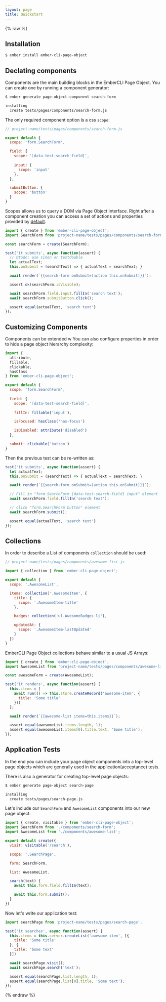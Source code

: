 ```yaml
---
layout: page
title: Quickstart
---
```


{% raw %}

## Installation

```bash
$ ember install ember-cli-page-object
```

## Declating components

Components are the main building blocks in the EmberCLI Page Object. You can create one by running a component generator:

```bash
$ ember generate page-object-component search-form

installing
  create tests/pages/components/search-form.js
```

The only required component option is a css `scope`:

```js
// project-name/tests/pages/components/search-form.js

export default {
  scope: 'form.SearchForm',

  field: {
    scope: '[data-test-search-field]',
    
    input: {
      scope: 'input'
    },
  },

  submitButton: {
    scope: 'button'
  }
}
```

Scopes allows us to query a DOM via Page Object interface. Right after a component creation you can access a set of actions and properties provided by [default](./api/components#default-attributes).

```js
import { create } from 'ember-cli-page-object';
import SearchForm from 'project-name/tests/pages/components/search-form';

const searchForm = create(SearchForm);

test('it submits', async function(assert) {
  // @todo: use sinon or testdouble
  let actualText;
  this.onSubmit = (searchText) => { actualText = searchText; }

  await render(`{{search-form onSubmit=(action this.onSubmit)}}`);

  assert.ok(searchForm.isVisible);

  await searchForm.field.input.fillIn('search text');
  await searchForm.submitButton.click();

  assert.equal(actualText, 'search text')
});
```

## Customizing Components

Components can be extended w
You can also configure properties in order to hide a page object hierarchy complexity:

```js
import {
  attribute,
  fillable,
  clickable,
  hasClass
} from 'ember-cli-page-object';

export default {
  scope: 'form.SearchForm',
  
  field: {
    scope: '[data-test-search-field]',
    
    fillIn: fillable('input'),

    isFocused: hasClass('has-focus')

    isDisabled: attribute('disabled')
  },

  submit: clickable('button')
}
```

Then the previous test can be re-written as:

```js
test('it submits', async function(assert) {
  let actualText;
  this.onSubmit = (searchText) => { actualText = searchText; }

  await render(`{{search-form onSubmit=(action this.onSubmit)}}`);

  // Fill in "form.SearchForm [data-test-search-field] input" element
  await searchForm.field.fillIn('search text');

  // click "form.SearchForm button" element
  await searchForm.submit();

  assert.equal(actualText, 'search text')
});
```

## Collections


In order to describe a List of components `collection` should be used:

```js
// project-name/tests/pages/components/awesome-list.js

import { collection } from 'ember-cli-page-object';

export default {
  scope: '.AwesomeList',

  items: collection('.AwesomeItem', {
    title: {
      scope: '.AwesomeItem-title'
    },

    badges: collection('ul.AwesomeBadges li'),

    updatedAt: {
      scope: '.AwesomeItem-lastUpdated'
    }
  })
}
```

EmberCLI Page Object collections behave similar to a usual JS Arrays:

```js
import { create } from 'ember-cli-page-object';
import AwesomeList from 'project-name/tests/pages/components/awesome-list';

const awesomeForm = create(AwesomeList);

test('it renders', async function(assert) {
  this.items = [
    await run(() => this.store.createRecord('awesome-item', {
      title: 'Some title'
    }))
  ];

  await render(`{{awesome-list items=this.items}}`);

  assert.equal(awesomeList.items.length, 1);
  assert.equal(awesomeList.items[0].title.text, 'Some title');
});
```

## Application Tests

In the end you can include your page object components into a top-level page objects which are generally used in the application(acceptance) tests.

There is also a generator for creating top-level page objects:

```bash
$ ember generate page-object search-page

installing
  create tests/pages/search-page.js
```

Let's include our `SearchForm` and `AwesomeList` components into our new page object:

```js
import { create, visitable } from 'ember-cli-page-object';
import SearchForm from './components/search-form';
import AwesomeList from './components/awesome-list';

export default create({
  visit: visitable('/search'),

  scope: '.SearchPage',

  form: SearchForm,

  list: AwesomeList,

  search(text) {
    await this.form.field.fillIn(text);

    await this.form.submit();
  }
})
```

Now let's write our application test:

```js
import searchPage from 'project-name/tests/pages/search-page';

test('it searches', async function(assert) {
  this.items = this.server.createList('awesome-item', [{
    title: 'Some title'
  }, {
    title: 'Some text'
  }])

  await searchPage.visit();
  await searchPage.search('text');

  assert.equal(searchPage.list.length, 1);
  assert.equal(searchPage.list[0].title, 'Some text');
});
```


{% endraw %}
